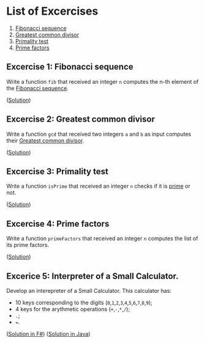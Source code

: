 # List of Excercises

1. [Fibonacci sequence](#Excercise-1-Fibonacci-sequence)
2. [Greatest common divisor](#Excercise-2-Greatest-common-divisor)
3. [Primality test](#Excercise-3-Primality-test)
4. [Prime factors](#Excercise-4-Prime-factors)


## Excercise 1: Fibonacci sequence 
Write a function `fib` that received an integer `n` computes the n-th element of the [Fibonacci sequence](https://en.wikipedia.org/wiki/Fibonacci_number). 

([Solution](https://github.com/michele-loreti/ap_examples/tree/master/fsharp/fib/fib))

## Excercise 2: Greatest common divisor
Write a function `gcd` that received two integers `a` and `b` as input computes their [Greatest common divisor](https://en.wikipedia.org/wiki/Greatest_common_divisor).

([Solution](https://github.com/michele-loreti/ap_examples/tree/master/fsharp/gcd/gcd))

## Excercise 3: Primality test
Write a function `isPrime` that received an integer `n` checks if it is [prime](https://en.wikipedia.org/wiki/Primality_test) or not.

([Solution](https://github.com/michele-loreti/ap_examples/tree/master/fsharp/pnumbers/pnumbers))

## Excercise 4: Prime factors
Write a function `primeFactors` that received an integer `n` computes the list of its prime factors.

([Solution](https://github.com/michele-loreti/ap_examples/tree/master/fsharp/pnumbers/pnumbers))

## Excerice 5: Interpreter of a Small Calculator.
Develop an interepreter of a Small Calculator. This calculator has: 
* 10 keys corresponding to the digits (`0`,`1`,`2`,`3`,`4`,`5`,`6`,`7`,`8`,`9`);
* 4 keys for the arythmetic operations (`+`,`-`,`*`,`/`);
* `.`;
* `=`.

([Solution in F#](https://github.com/michele-loreti/ap_examples/tree/master/fsharp/pnumbers/pnumbers))
([Solution in Java](https://github.com/michele-loreti/ap_examples/tree/master/fsharp/pnumbers/pnumbers))
